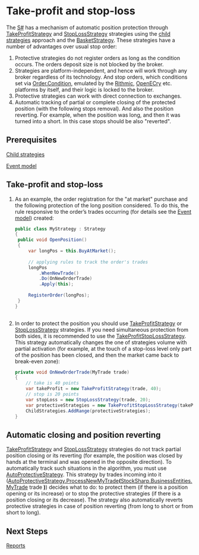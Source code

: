 # Take\-profit and stop\-loss

The [S\#](../../api.md) has a mechanism of automatic position protection through [TakeProfitStrategy](xref:StockSharp.Algo.Strategies.Protective.TakeProfitStrategy) and [StopLossStrategy](xref:StockSharp.Algo.Strategies.Protective.StopLossStrategy) strategies using the [child strategies](child_strategies.md) approach and the [BasketStrategy](xref:StockSharp.Algo.Strategies.BasketStrategy). These strategies have a number of advantages over usual stop order: 

1. Protective strategies do not register orders as long as the condition occurs. The orders deposit size is not blocked by the broker.
2. Strategies are platform\-independent, and hence will work through any broker regardless of its technology. And stop orders, which conditions set via [Order.Condition](xref:StockSharp.BusinessEntities.Order.Condition), emulated by the [Rithmic](../connectors/stock_market/rithmic.md), [OpenECry](../connectors/stock_market/openecry.md) etc. platforms by itself, and their logic is locked to the broker.
3. Protective strategies can work with direct connection to exchanges.
4. Automatic tracking of partial or complete closing of the protected position (with the following stops removal). And also the position reverting. For example, when the position was long, and then it was turned into a short. In this case stops should be also "reverted".

## Prerequisites

[Child strategies](child_strategies.md)

[Event model](creating_strategies.md)

## Take\-profit and stop\-loss

1. As an example, the order registration for the "at market" purchase and the following protection of the long position considered. To do this, the rule responsive to the order’s trades occurring (for details see the [Event model](creating_strategies.md)) created: 

   ```cs
   public class MyStrategy : Strategy
   {
   	public void OpenPosition()
   	{
   		var longPos = this.BuyAtMarket();
   		
   		// applying rules to track the order's trades
   		longPos
   			.WhenNewTrade()
   			.Do(OnNewOrderTrade)
   			.Apply(this);
   		
   		RegisterOrder(longPos);
   	}
   }
   					
   ```
2. In order to protect the position you should use [TakeProfitStrategy](xref:StockSharp.Algo.Strategies.Protective.TakeProfitStrategy) or [StopLossStrategy](xref:StockSharp.Algo.Strategies.Protective.StopLossStrategy) strategies. If you need simultaneous protection from both sides, it is recommended to use the [TakeProfitStopLossStrategy](xref:StockSharp.Algo.Strategies.Protective.TakeProfitStopLossStrategy). This strategy automatically changes the one of strategies volume with partial activation (for example, at the touch of a stop\-loss level only part of the position has been closed, and then the market came back to break\-even zone): 

   ```cs
   private void OnNewOrderTrade(MyTrade trade)
   {
       // take is 40 points
       var takeProfit = new TakeProfitStrategy(trade, 40);
       // stop is 20 points
       var stopLoss = new StopLossStrategy(trade, 20);
       var protectiveStrategies = new TakeProfitStopLossStrategy(takeProfit, stopLoss);
       ChildStrategies.AddRange(protectiveStrategies);
   }
   ```

## Automatic closing and position reverting

[TakeProfitStrategy](xref:StockSharp.Algo.Strategies.Protective.TakeProfitStrategy) and [StopLossStrategy](xref:StockSharp.Algo.Strategies.Protective.StopLossStrategy) strategies do not track partial position closing or its reverting (for example, the position was closed by hands at the terminal and was opened in the opposite direction). To automatically track such situations in the algorithm, you must use [AutoProtectiveStrategy](xref:StockSharp.Algo.Strategies.Protective.AutoProtectiveStrategy). This strategy by trades incoming into it ([AutoProtectiveStrategy.ProcessNewMyTrade](xref:StockSharp.Algo.Strategies.Protective.AutoProtectiveStrategy.ProcessNewMyTrade(StockSharp.BusinessEntities.MyTrade))**(**[StockSharp.BusinessEntities.MyTrade](xref:StockSharp.BusinessEntities.MyTrade) trade **)**) decides what to do: to protect them (if there is a position opening or its increase) or to stop the protective strategies (if there is a position closing or its decrease). The strategy also automatically reverts protective strategies in case of position reverting (from long to short or from short to long). 

## Next Steps

[Reports](reports.md)
